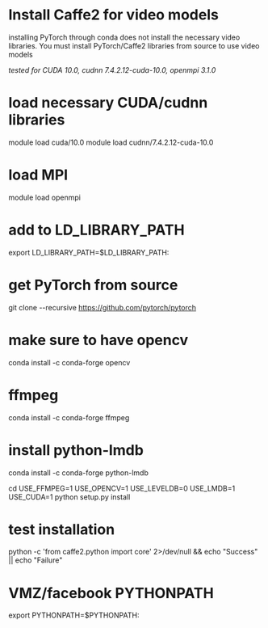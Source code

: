 # Install Caffe2 for video models
installing PyTorch through conda does not install the necessary video libraries.
You must install PyTorch/Caffe2 libraries from source to use video models

*tested for CUDA 10.0, cudnn 7.4.2.12-cuda-10.0, openmpi 3.1.0*

# load necessary CUDA/cudnn libraries
module load cuda/10.0
module load cudnn/7.4.2.12-cuda-10.0

# load MPI
module load openmpi

# add to LD_LIBRARY_PATH
export LD_LIBRARY_PATH=$LD_LIBRARY_PATH:<cuda lib dir>

# get PyTorch from source
git clone --recursive https://github.com/pytorch/pytorch

# make sure to have opencv
conda install -c conda-forge opencv

# ffmpeg
conda install -c conda-forge ffmpeg 


# install python-lmdb
conda install -c conda-forge python-lmdb

cd <PyTorch dir>
USE_FFMPEG=1 USE_OPENCV=1 USE_LEVELDB=0 USE_LMDB=1 USE_CUDA=1 python setup.py install

# test installation
python -c 'from caffe2.python import core' 2>/dev/null && echo "Success" || echo "Failure"

# VMZ/facebook PYTHONPATH
export PYTHONPATH=$PYTHONPATH:<VMZ lib dir>
